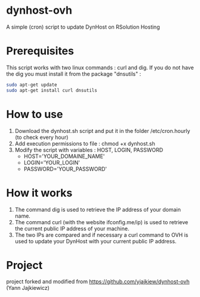 # dynhost-ovh
A simple (cron) script to update DynHost on RSolution Hosting

# Prerequisites
This script works with two linux commands : curl and dig.
If you do not have the dig you must install it from the package "dnsutils" :
```sh
sudo apt-get update
sudo apt-get install curl dnsutils
```

# How to use
1. Download the dynhost.sh script and put it in the folder /etc/cron.hourly (to check every hour)
2. Add execution permissions to file : chmod +x dynhost.sh
3. Modify the script with variables : HOST, LOGIN, PASSWORD
   - HOST='YOUR_DOMAINE_NAME'
   - LOGIN='YOUR_LOGIN'
   - PASSWORD='YOUR_PASSWORD'

# How it works
1. The command dig is used to retrieve the IP address of your domain name.
2. The command curl (with the website ifconfig.me/ip) is used to retrieve the current public IP address of your machine.
3. The two IPs are compared and if necessary a curl command to OVH is used to update your DynHost with your current public IP address.

# Project
project forked and modified from https://github.com/yjajkiew/dynhost-ovh (Yann Jajkiewicz)


